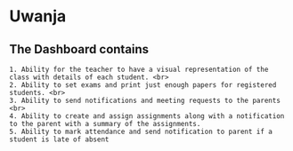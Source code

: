 # Uwanja
## The Dashboard contains
	1. Ability for the teacher to have a visual representation of the class with details of each student. <br>
	2. Ability to set exams and print just enough papers for registered students. <br>
	3. Ability to send notifications and meeting requests to the parents <br>
	4. Ability to create and assign assignments along with a notification to the parent with a summary of the assignments.
	5. Ability to mark attendance and send notification to parent if a student is late of absent
